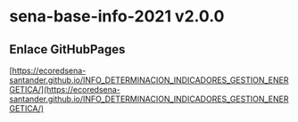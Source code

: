 # **sena-base-info-2021 v2.0.0**

## **Enlace GitHubPages**

[https://ecoredsena-santander.github.io/INFO_DETERMINACION_INDICADORES_GESTION_ENERGETICA/](https://ecoredsena-santander.github.io/INFO_DETERMINACION_INDICADORES_GESTION_ENERGETICA/)

#
